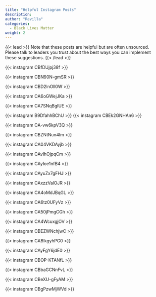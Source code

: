 ```yaml
---
title: "Helpful Instagram Posts"
description: 
author: "Revilla"
categories:
  - Black Lives Matter
weight: 2
---
```


{{< lead >}}
Note that these posts are helpful but are often unsourced. Please talk to leaders you trust about the best ways you can implement these suggestions.
{{< /lead >}}

{{< instagram CBfDUjpj38f >}}

{{< instagram CBN90N-gmSR >}}

{{< instagram CBD2lnOll0W >}}

{{< instagram CA6oGWejJKa >}}

{{< instagram CA7SNqBgIUE >}}

{{< instagram B9DfahhBChU >}}
{{< instagram CBEk2GNHAn6 >}}

{{< instagram CA-vw6kpV3Q >}}

{{< instagram CBZNtNun4Im >}}

{{< instagram CA04VKDAyjb >}}

{{< instagram CAvIhOjpqCm >}}

{{< instagram CAyIoe1nfB4 >}}

{{< instagram CAyuZx7gFHJ >}}

{{< instagram CAxzzValOJR >}}

{{< instagram CA4oMdJBqGL >}}

{{< instagram CA6tz0UFyVz >}}

{{< instagram CA50jPmgCGh >}}

{{< instagram CA4WcuxgjOV >}}

{{< instagram CBEZWNchjwC >}}

{{< instagram CA8lkgyhPG0 >}}

{{< instagram CAyFgY6jdE0 >}}

{{< instagram CBOP-KTANfL >}}

{{< instagram CBbaGCNnFvL >}}

{{< instagram CBeXU-gFyAM >}}

{{< instagram CBgPzwMjWVd >}}

